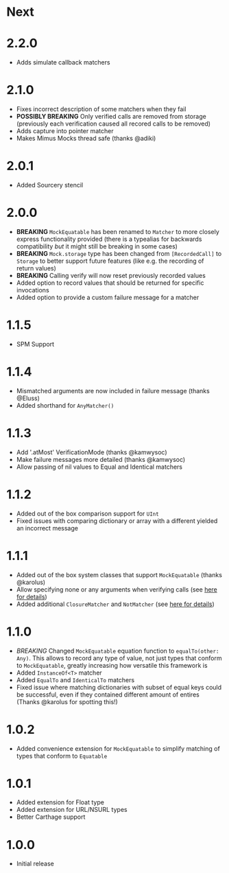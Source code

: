 # Next

# 2.2.0

- Adds simulate callback matchers

# 2.1.0

- Fixes incorrect description of some matchers when they fail
- **POSSIBLY BREAKING** Only verified calls are removed from storage (previously each verification caused all recored calls to be removed)
- Adds capture into pointer matcher
- Makes Mimus Mocks thread safe (thanks @adiki)

# 2.0.1
- Added Sourcery stencil

# 2.0.0
- **BREAKING** `MockEquatable` has been renamed to `Matcher` to more closely express functionality provided (there is a typealias for backwards compatibility _but_ it might still be breaking in some cases)
- **BREAKING** `Mock.storage` type has been changed from `[RecordedCall]` to `Storage` to better support future features (like e.g. the recording of return values)
- **BREAKING** Calling verify will now reset previously recorded values
- Added option to record values that should be returned for specific invocations
- Added option to provide a custom failure message for a matcher

# 1.1.5
- SPM Support

# 1.1.4
- Mismatched arguments are now included in failure message (thanks @Eluss)
- Added shorthand for `AnyMatcher()`

# 1.1.3
- Add '.atMost' VerificationMode (thanks @kamwysoc)
- Make failure messages more detailed (thanks @kamwysoc)
- Allow passing of nil values to Equal and Identical matchers

# 1.1.2
- Added out of the box comparison support for `UInt`
- Fixed issues with comparing dictionary or array with a different yielded an incorrect message

# 1.1.1
- Added out of the box system classes that support `MockEquatable` (thanks @karolus)
- Allow specifying none or any arguments when verifying calls (see [here for details](https://github.com/mimus-swift/Mimus/blob/master/Documentation/Basics.md#argument-modes))
- Added additional `ClosureMatcher` and `NotMatcher` (see [here for details](https://github.com/mimus-swift/Mimus/blob/master/Documentation/Additional%20Matchers.md#not))

# 1.1.0
- *BREAKING* Changed `MockEquatable` equation function to `equalTo(other: Any)`. This allows to record any type of value, not just types that conform to `MockEquatable`, greatly increasing how versatile this framework is
- Added `InstanceOf<T>` matcher
- Added `EqualTo` and `IdenticalTo` matchers
- Fixed issue where matching dictionaries with subset of equal keys could be successful, even if they contained different amount of entires (Thanks @karolus for spotting this!)

# 1.0.2

- Added convenience extension for `MockEquatable` to simplify matching of types that conform to `Equatable`

# 1.0.1

- Added extension for Float type
- Added extension for URL/NSURL types
- Better Carthage support

# 1.0.0

- Initial release
